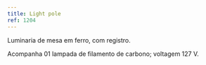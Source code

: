 ```yaml
---
title: Light pole
ref: 1204
---
```


Luminaria de mesa em ferro, com registro.

Acompanha 01 lampada de filamento de carbono; voltagem 127 V.